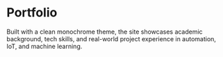 # Portfolio
Built with a clean monochrome theme, the site showcases academic background, tech skills, and real-world project experience in automation, IoT, and machine learning.
